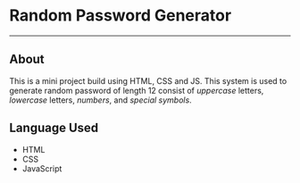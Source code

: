 # Random Password Generator
---
## About
This is a mini project build using HTML, CSS and JS. This system is used to generate random password of length 12 consist of *uppercase* letters, *lowercase* letters, *numbers*, and *special symbols*.

## Language Used
- HTML
- CSS
- JavaScript

